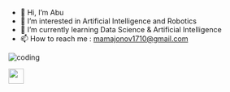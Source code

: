 - 👋 Hi, I’m Abu
- 👀 I’m interested in Artificial Intelligence and Robotics
- 🌱 I’m currently learning Data Science & Artificial Intelligence
- 📫 How to reach me : mamajonov1710@gmail.com

<!---
Abubakr1710/Abubakr1710 is a ✨ special ✨ repository because its `README.md` (this file) appears on your GitHub profile.
You can click the Preview link to take a look at your changes.
--->
![coding](https://user-images.githubusercontent.com/62804902/162134242-396b4dc8-aaea-4fb5-bcf6-91c6d3acaa8b.gif)

<img src="https://raw.githubusercontent.com/<OWNER>/<OWNER>/master/<GIF_NAME>.gif" width="30px">
